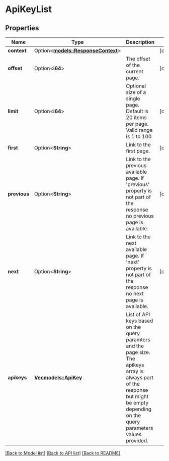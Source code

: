 # ApiKeyList

## Properties

Name | Type | Description | Notes
------------ | ------------- | ------------- | -------------
**context** | Option<[**models::ResponseContext**](ResponseContext.md)> |  | [optional]
**offset** | Option<**i64**> | The offset of the current page. | [optional]
**limit** | Option<**i64**> | Optional size of a single page. Default is 20 items per page. Valid range is 1 to 100 | [optional]
**first** | Option<**String**> | Link to the first page. | [optional]
**previous** | Option<**String**> | Link to the previous available page. If 'previous' property is not part of the response no previous page is available. | [optional]
**next** | Option<**String**> | Link to the next available page. If 'next' property is not part of the response no next page is available. | [optional]
**apikeys** | [**Vec<models::ApiKey>**](ApiKey.md) | List of API keys based on the query paramters and the page size. The apikeys array is always part of the response but might be empty depending on the query parameters values provided. | 

[[Back to Model list]](../README.md#documentation-for-models) [[Back to API list]](../README.md#documentation-for-api-endpoints) [[Back to README]](../README.md)


